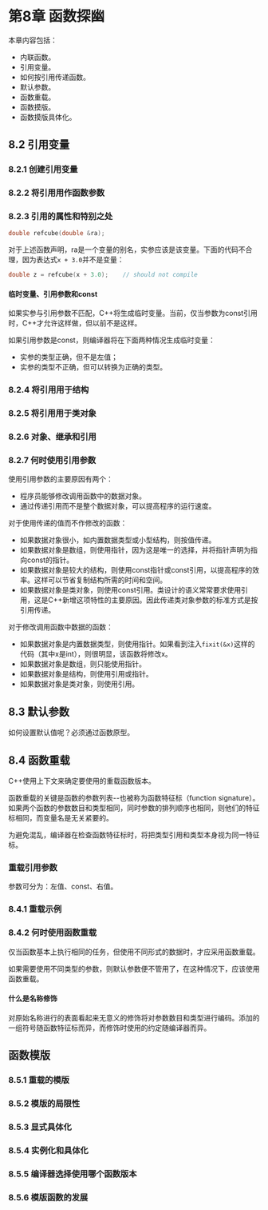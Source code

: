 
# 第8章 函数探幽

本章内容包括：
- 内联函数。
- 引用变量。
- 如何按引用传递函数。
- 默认参数。
- 函数重载。
- 函数摸版。
- 函数摸版具体化。

## 8.2 引用变量

### 8.2.1 创建引用变量

### 8.2.2 将引用用作函数参数

### 8.2.3 引用的属性和特别之处

```cpp
double refcube(double &ra);
```
对于上述函数声明，ra是一个变量的别名，实参应该是该变量。下面的代码不合理，因为表达式```x + 3.0```并不是变量：
```cpp
double z = refcube(x + 3.0);    // should not compile
```

#### 临时变量、引用参数和const
如果实参与引用参数不匹配，C++将生成临时变量。当前，仅当参数为const引用时，C++才允许这样做，但以前不是这样。

如果引用参数是const，则编译器将在下面两种情况生成临时变量：
- 实参的类型正确，但不是左值；
- 实参的类型不正确，但可以转换为正确的类型。

### 8.2.4 将引用用于结构

### 8.2.5 将引用用于类对象

### 8.2.6 对象、继承和引用

### 8.2.7 何时使用引用参数

使用引用参数的主要原因有两个：
- 程序员能够修改调用函数中的数据对象。
- 通过传递引用而不是整个数据对象，可以提高程序的运行速度。

对于使用传递的值而不作修改的函数：
- 如果数据对象很小，如内置数据类型或小型结构，则按值传递。
- 如果数据对象是数组，则使用指针，因为这是唯一的选择，并将指针声明为指向const的指针。
- 如果数据对象是较大的结构，则使用const指针或const引用，以提高程序的效率。这样可以节省复制结构所需的时间和空间。
- 如果数据对象是类对象，则使用const引用。类设计的语义常常要求使用引用，这是C++新增这项特性的主要原因。因此传递类对象参数的标准方式是按引用传递。

对于修改调用函数中数据的函数：
- 如果数据对象是内置数据类型，则使用指针。如果看到注入```fixit(&x)```这样的代码（其中x是int），则很明显，该函数将修改x。
- 如果数据对象是数组，则只能使用指针。
- 如果数据对象是结构，则使用引用或指针。
- 如果数据对象是类对象，则使用引用。


## 8.3 默认参数

如何设置默认值呢？必须通过函数原型。


## 8.4 函数重载

C++使用上下文来确定要使用的重载函数版本。

函数重载的关键是函数的参数列表--也被称为函数特征标（function signature）。如果两个函数的参数数目和类型相同，同时参数的排列顺序也相同，则他们的特征标相同，而变量名是无关紧要的。

为避免混乱，编译器在检查函数特征标时，将把类型引用和类型本身视为同一特征标。

### 重载引用参数

参数可分为：左值、const、右值。

### 8.4.1 重载示例

### 8.4.2 何时使用函数重载

仅当函数基本上执行相同的任务，但使用不同形式的数据时，才应采用函数重载。

如果需要使用不同类型的参数，则默认参数便不管用了，在这种情况下，应该使用函数重载。

#### 什么是名称修饰

对原始名称进行的表面看起来无意义的修饰将对参数数目和类型进行编码。添加的一组符号随函数特征标而异，而修饰时使用的约定随编译器而异。


## 函数模版

### 8.5.1 重载的模版

### 8.5.2 模版的局限性

### 8.5.3 显式具体化

### 8.5.4 实例化和具体化

### 8.5.5 编译器选择使用哪个函数版本

### 8.5.6 模版函数的发展